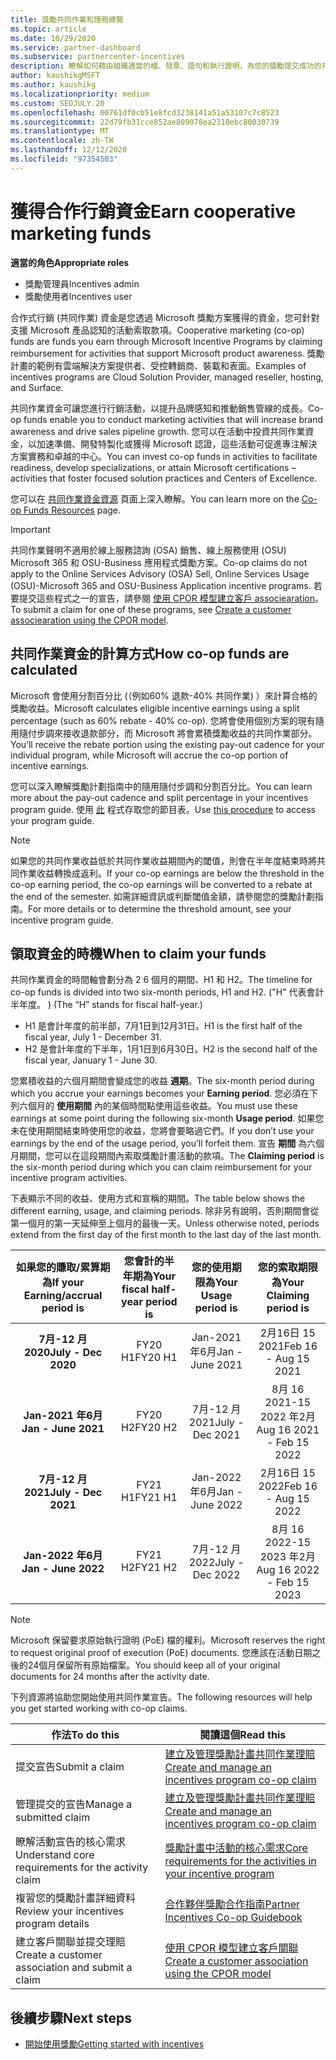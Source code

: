 ```yaml
---
title: 獎勵共同作業和理賠總覽
ms.topic: article
ms.date: 10/29/2020
ms.service: partner-dashboard
ms.subservice: partnercenter-incentives
description: 瞭解如何藉由組織適當的檔、發票、語句和執行證明，為您的獎勵提交成功的共同作業索賠。
author: kaushikgMSFT
ms.author: kaushikg
ms.localizationpriority: medium
ms.custom: SEOJULY.20
ms.openlocfilehash: 00761df0cb51e8fcd3238141a51a53107c7c8523
ms.sourcegitcommit: 22d79fb31cce852ae809078ea2310ebc80030739
ms.translationtype: MT
ms.contentlocale: zh-TW
ms.lasthandoff: 12/12/2020
ms.locfileid: "97354503"
---
```

# <a name="earn-cooperative-marketing-funds"></a><span data-ttu-id="0e0a8-103">獲得合作行銷資金</span><span class="sxs-lookup"><span data-stu-id="0e0a8-103">Earn cooperative marketing funds</span></span>

<span data-ttu-id="0e0a8-104">**適當的角色**</span><span class="sxs-lookup"><span data-stu-id="0e0a8-104">**Appropriate roles**</span></span>

- <span data-ttu-id="0e0a8-105">獎勵管理員</span><span class="sxs-lookup"><span data-stu-id="0e0a8-105">Incentives admin</span></span>
- <span data-ttu-id="0e0a8-106">獎勵使用者</span><span class="sxs-lookup"><span data-stu-id="0e0a8-106">Incentives user</span></span>

<span data-ttu-id="0e0a8-107">合作式行銷 (共同作業) 資金是您透過 Microsoft 獎勵方案獲得的資金，您可針對支援 Microsoft 產品認知的活動索取款項。</span><span class="sxs-lookup"><span data-stu-id="0e0a8-107">Cooperative marketing (co-op) funds are funds you earn through Microsoft Incentive Programs by claiming reimbursement for activities that support Microsoft product awareness.</span></span> <span data-ttu-id="0e0a8-108">獎勵計畫的範例有雲端解決方案提供者、受控轉銷商、裝載和表面。</span><span class="sxs-lookup"><span data-stu-id="0e0a8-108">Examples of incentives programs are Cloud Solution Provider, managed reseller, hosting, and Surface.</span></span>

<span data-ttu-id="0e0a8-109">共同作業資金可讓您進行行銷活動，以提升品牌感知和推動銷售管線的成長。</span><span class="sxs-lookup"><span data-stu-id="0e0a8-109">Co-op funds enable you to conduct marketing activities that will increase brand awareness and drive sales pipeline growth.</span></span> <span data-ttu-id="0e0a8-110">您可以在活動中投資共同作業資金，以加速準備、開發特製化或獲得 Microsoft 認證，這些活動可促進專注解決方案實務和卓越的中心。</span><span class="sxs-lookup"><span data-stu-id="0e0a8-110">You can invest co-op funds in activities to facilitate readiness, develop specializations, or attain Microsoft certifications – activities that foster focused solution practices and Centers of Excellence.</span></span>

<span data-ttu-id="0e0a8-111">您可以在 [共同作業資金資源](https://partner.microsoft.com/asset/collection/co-op-funds-resources#/) 頁面上深入瞭解。</span><span class="sxs-lookup"><span data-stu-id="0e0a8-111">You can learn more on the [Co-op Funds Resources](https://partner.microsoft.com/asset/collection/co-op-funds-resources#/) page.</span></span>

>[!Important]
><span data-ttu-id="0e0a8-112">共同作業聲明不適用於線上服務諮詢 (OSA) 銷售、線上服務使用 (OSU) Microsoft 365 和 OSU-Business 應用程式獎勵方案。</span><span class="sxs-lookup"><span data-stu-id="0e0a8-112">Co-op claims do not apply to the Online Services Advisory (OSA) Sell, Online Services Usage (OSU)-Microsoft 365 and OSU-Business Application incentive programs.</span></span> <span data-ttu-id="0e0a8-113">若要提交這些程式之一的宣告，請參閱 [使用 CPOR 模型建立客戶 associearation](submit-osa-claim.md)。</span><span class="sxs-lookup"><span data-stu-id="0e0a8-113">To submit a claim for one of these programs, see [Create a customer associearation using the CPOR model](submit-osa-claim.md).</span></span>

## <a name="how-co-op-funds-are-calculated"></a><span data-ttu-id="0e0a8-114">共同作業資金的計算方式</span><span class="sxs-lookup"><span data-stu-id="0e0a8-114">How co-op funds are calculated</span></span>

<span data-ttu-id="0e0a8-115">Microsoft 會使用分割百分比 (（例如60% 退款-40% 共同作業) ）來計算合格的獎勵收益。</span><span class="sxs-lookup"><span data-stu-id="0e0a8-115">Microsoft calculates eligible incentive earnings using a split percentage (such as 60% rebate - 40% co-op).</span></span> <span data-ttu-id="0e0a8-116">您將會使用個別方案的現有隨用隨付步調來接收退款部分，而 Microsoft 將會累積獎勵收益的共同作業部分。</span><span class="sxs-lookup"><span data-stu-id="0e0a8-116">You’ll receive the rebate portion using the existing pay-out cadence for your individual program, while Microsoft will accrue the co-op portion of incentive earnings.</span></span>

<span data-ttu-id="0e0a8-117">您可以深入瞭解獎勵計劃指南中的隨用隨付步調和分割百分比。</span><span class="sxs-lookup"><span data-stu-id="0e0a8-117">You can learn more about the pay-out cadence and split percentage in your incentives program guide.</span></span> <span data-ttu-id="0e0a8-118">使用 [此](incentives-determined-your-program-eligibility.md) 程式存取您的節目表。</span><span class="sxs-lookup"><span data-stu-id="0e0a8-118">Use [this procedure](incentives-determined-your-program-eligibility.md) to access your program guide.</span></span>

>[!NOTE]
><span data-ttu-id="0e0a8-119">如果您的共同作業收益低於共同作業收益期間內的閾值，則會在半年度結束時將共同作業收益轉換成返利。</span><span class="sxs-lookup"><span data-stu-id="0e0a8-119">If your co-op earnings are below the threshold in the co-op earning period, the co-op earnings will be converted to a rebate at the end of the semester.</span></span> <span data-ttu-id="0e0a8-120">如需詳細資訊或判斷閾值金額，請參閱您的獎勵計劃指南。</span><span class="sxs-lookup"><span data-stu-id="0e0a8-120">For more details or to determine the threshold amount, see your incentive program guide.</span></span>

## <a name="when-to-claim-your-funds"></a><span data-ttu-id="0e0a8-121">領取資金的時機</span><span class="sxs-lookup"><span data-stu-id="0e0a8-121">When to claim your funds</span></span>

<span data-ttu-id="0e0a8-122">共同作業資金的時間軸會劃分為 2 6 個月的期間、H1 和 H2。</span><span class="sxs-lookup"><span data-stu-id="0e0a8-122">The timeline for co-op funds is divided into two six-month periods, H1 and H2.</span></span> <span data-ttu-id="0e0a8-123"> ("H" 代表會計半年度。 ) </span><span class="sxs-lookup"><span data-stu-id="0e0a8-123">(The “H” stands for fiscal half-year.)</span></span>

- <span data-ttu-id="0e0a8-124">H1 是會計年度的前半部，7月1日到12月31日。</span><span class="sxs-lookup"><span data-stu-id="0e0a8-124">H1 is the first half of the fiscal year, July 1 - December 31.</span></span>
- <span data-ttu-id="0e0a8-125">H2 是會計年度的下半年，1月1日到6月30日。</span><span class="sxs-lookup"><span data-stu-id="0e0a8-125">H2 is the second half of the fiscal year, January 1 - June 30.</span></span>

<span data-ttu-id="0e0a8-126">您累積收益的六個月期間會變成您的收益 **週期**。</span><span class="sxs-lookup"><span data-stu-id="0e0a8-126">The six-month period during which you accrue your earnings becomes your **Earning period**.</span></span> <span data-ttu-id="0e0a8-127">您必須在下列六個月的 **使用期間** 內的某個時間點使用這些收益。</span><span class="sxs-lookup"><span data-stu-id="0e0a8-127">You must use these earnings at some point during the following six-month **Usage period**.</span></span> <span data-ttu-id="0e0a8-128">如果您未在使用期間結束時使用您的收益，您將會要略過它們。</span><span class="sxs-lookup"><span data-stu-id="0e0a8-128">If you don’t use your earnings by the end of the usage period, you’ll forfeit them.</span></span> <span data-ttu-id="0e0a8-129">宣告 **期間** 為六個月期間，您可以在這段期間內索取獎勵計畫活動的款項。</span><span class="sxs-lookup"><span data-stu-id="0e0a8-129">The **Claiming period** is the six-month period during which you can claim reimbursement for your incentive program activities.</span></span>

<span data-ttu-id="0e0a8-130">下表顯示不同的收益、使用方式和宣稱的期間。</span><span class="sxs-lookup"><span data-stu-id="0e0a8-130">The table below shows the different earning, usage, and claiming periods.</span></span> <span data-ttu-id="0e0a8-131">除非另有說明，否則期間會從第一個月的第一天延伸至上個月的最後一天。</span><span class="sxs-lookup"><span data-stu-id="0e0a8-131">Unless otherwise noted, periods extend from the first day of the first month to the last day of the last month.</span></span>

|  <span data-ttu-id="0e0a8-132">如果您的賺取/累算期為</span><span class="sxs-lookup"><span data-stu-id="0e0a8-132">If your Earning/accrual period is</span></span>  |<span data-ttu-id="0e0a8-133">您會計的半年期為</span><span class="sxs-lookup"><span data-stu-id="0e0a8-133">Your fiscal half-year period is</span></span>  |  <span data-ttu-id="0e0a8-134">您的使用期限為</span><span class="sxs-lookup"><span data-stu-id="0e0a8-134">Your Usage period is</span></span>  |  <span data-ttu-id="0e0a8-135">您的索取期限為</span><span class="sxs-lookup"><span data-stu-id="0e0a8-135">Your Claiming period is</span></span>  |
| :-----------: | :-----------: | :-----------: | :-----------: |
|<span data-ttu-id="0e0a8-136">**7月-12 月2020**</span><span class="sxs-lookup"><span data-stu-id="0e0a8-136">**July - Dec 2020**</span></span>| <span data-ttu-id="0e0a8-137">FY20 H1</span><span class="sxs-lookup"><span data-stu-id="0e0a8-137">FY20 H1</span></span>  |  <span data-ttu-id="0e0a8-138">Jan-2021 年6月</span><span class="sxs-lookup"><span data-stu-id="0e0a8-138">Jan - June 2021</span></span>  |  <span data-ttu-id="0e0a8-139">2月16日 15 2021</span><span class="sxs-lookup"><span data-stu-id="0e0a8-139">Feb 16 - Aug 15 2021</span></span>  |
|<span data-ttu-id="0e0a8-140">**Jan-2021 年6月**</span><span class="sxs-lookup"><span data-stu-id="0e0a8-140">**Jan - June 2021**</span></span> |  <span data-ttu-id="0e0a8-141">FY20 H2</span><span class="sxs-lookup"><span data-stu-id="0e0a8-141">FY20 H2</span></span>  |  <span data-ttu-id="0e0a8-142">7月-12 月2021</span><span class="sxs-lookup"><span data-stu-id="0e0a8-142">July - Dec 2021</span></span>  |  <span data-ttu-id="0e0a8-143">8月 16 2021-15 2022 年2月</span><span class="sxs-lookup"><span data-stu-id="0e0a8-143">Aug 16 2021 - Feb 15 2022</span></span>  |
|<span data-ttu-id="0e0a8-144">**7月-12 月2021**</span><span class="sxs-lookup"><span data-stu-id="0e0a8-144">**July - Dec 2021**</span></span>|  <span data-ttu-id="0e0a8-145">FY21 H1</span><span class="sxs-lookup"><span data-stu-id="0e0a8-145">FY21 H1</span></span>  |  <span data-ttu-id="0e0a8-146">Jan-2022 年6月</span><span class="sxs-lookup"><span data-stu-id="0e0a8-146">Jan - June 2022</span></span>  |  <span data-ttu-id="0e0a8-147">2月16日 15 2022</span><span class="sxs-lookup"><span data-stu-id="0e0a8-147">Feb 16 - Aug 15 2022</span></span>  |
|<span data-ttu-id="0e0a8-148">**Jan-2022 年6月**</span><span class="sxs-lookup"><span data-stu-id="0e0a8-148">**Jan - June 2022**</span></span> |  <span data-ttu-id="0e0a8-149">FY21 H2</span><span class="sxs-lookup"><span data-stu-id="0e0a8-149">FY21 H2</span></span>  |  <span data-ttu-id="0e0a8-150">7月-12 月2022</span><span class="sxs-lookup"><span data-stu-id="0e0a8-150">July - Dec 2022</span></span>  |  <span data-ttu-id="0e0a8-151">8月 16 2022-15 2023 年2月</span><span class="sxs-lookup"><span data-stu-id="0e0a8-151">Aug 16 2022 - Feb 15 2023</span></span>  |

>[!NOTE]
><span data-ttu-id="0e0a8-152">Microsoft 保留要求原始執行證明 (PoE) 檔的權利。</span><span class="sxs-lookup"><span data-stu-id="0e0a8-152">Microsoft reserves the right to request original proof of execution (PoE) documents.</span></span> <span data-ttu-id="0e0a8-153">您應該在活動日期之後的24個月保留所有原始檔案。</span><span class="sxs-lookup"><span data-stu-id="0e0a8-153">You should keep all of your original documents for 24 months after the activity date.</span></span>

<span data-ttu-id="0e0a8-154">下列資源將協助您開始使用共同作業宣告。</span><span class="sxs-lookup"><span data-stu-id="0e0a8-154">The following resources will help you get started working with co-op claims.</span></span>

| <span data-ttu-id="0e0a8-155">作法</span><span class="sxs-lookup"><span data-stu-id="0e0a8-155">To do this</span></span> | <span data-ttu-id="0e0a8-156">閱讀這個</span><span class="sxs-lookup"><span data-stu-id="0e0a8-156">Read this</span></span> |
| ------ | ----------- |
| <span data-ttu-id="0e0a8-157">提交宣告</span><span class="sxs-lookup"><span data-stu-id="0e0a8-157">Submit a claim</span></span> |  [<span data-ttu-id="0e0a8-158">建立及管理獎勵計畫共同作業理賠</span><span class="sxs-lookup"><span data-stu-id="0e0a8-158">Create and manage an incentives program co-op claim</span></span>](create-incentives-claims.md)  |
| <span data-ttu-id="0e0a8-159">管理提交的宣告</span><span class="sxs-lookup"><span data-stu-id="0e0a8-159">Manage a submitted claim</span></span> | [<span data-ttu-id="0e0a8-160">建立及管理獎勵計畫共同作業理賠</span><span class="sxs-lookup"><span data-stu-id="0e0a8-160">Create and manage an incentives program co-op claim</span></span>](create-incentives-claims.md)    |
| <span data-ttu-id="0e0a8-161">瞭解活動宣告的核心需求</span><span class="sxs-lookup"><span data-stu-id="0e0a8-161">Understand core requirements for the activity claim</span></span> | [<span data-ttu-id="0e0a8-162">獎勵計畫中活動的核心需求</span><span class="sxs-lookup"><span data-stu-id="0e0a8-162">Core requirements for the activities in your incentive program</span></span>](core-requirements.md)   |
| <span data-ttu-id="0e0a8-163">複習您的獎勵計畫詳細資料</span><span class="sxs-lookup"><span data-stu-id="0e0a8-163">Review your incentives program details</span></span> | [<span data-ttu-id="0e0a8-164">合作夥伴獎勵合作指南</span><span class="sxs-lookup"><span data-stu-id="0e0a8-164">Partner Incentives Co-op Guidebook</span></span>](https://assetsprod.microsoft.com/co-op-guidebook.pdf)  |
| <span data-ttu-id="0e0a8-165">建立客戶關聯並提交理賠</span><span class="sxs-lookup"><span data-stu-id="0e0a8-165">Create a customer association and submit a claim</span></span> | [<span data-ttu-id="0e0a8-166">使用 CPOR 模型建立客戶關聯</span><span class="sxs-lookup"><span data-stu-id="0e0a8-166">Create a customer association using the CPOR model</span></span>](submit-osa-claim.md)   |

## <a name="next-steps"></a><span data-ttu-id="0e0a8-167">後續步驟</span><span class="sxs-lookup"><span data-stu-id="0e0a8-167">Next steps</span></span>

- [<span data-ttu-id="0e0a8-168">開始使用獎勵</span><span class="sxs-lookup"><span data-stu-id="0e0a8-168">Getting started with incentives</span></span>](incentives-get-started-intro.md)
